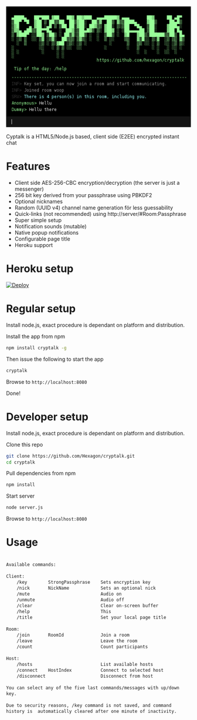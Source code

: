 ![cryptalk](/docs/screenshot.png)

Cyptalk is a HTML5/Node.js based, client side (E2EE) encrypted instant chat

Features
========

  * Client side AES-256-CBC encryption/decryption (the server is just a messenger)
  * 256 bit key derived from your passphrase using PBKDF2
  * Optional nicknames
  * Random (UUID v4) channel name generation för less guessability
  * Quick-links (not recommended) using http://server/#Room:Passphrase
  * Super simple setup
  * Notification sounds (mutable)
  * Native popup notifications
  * Configurable page title
  * Heroku support

Heroku setup 
========

[![Deploy](https://www.herokucdn.com/deploy/button.png)](https://heroku.com/deploy?template=https://github.com/hexagon/cryptalk)


Regular setup
========

Install node.js, exact procedure is dependant on platform and distribution.

Install the app from npm
```bash
npm install cryptalk -g
````

Then issue the following to start the app

```bash
cryptalk
```

Browse to ```http://localhost:8080```

Done!


Developer setup
========

Install node.js, exact procedure is dependant on platform and distribution.

Clone this repo
```bash
git clone https://github.com/Hexagon/cryptalk.git
cd cryptalk
```

Pull dependencies from npm
```bash
npm install
```

Start server
```bash
node server.js
```

Browse to ```http://localhost:8080```

Usage
========

```

Available commands:

Client:                                                    			
	/key		StrongPassphrase	Sets encryption key                
	/nick		NickName			Sets an optional nick         
	/mute  							Audio on
	/unmute  						Audio off	
	/clear							Clear on-screen buffer   
	/help							This                                      
	/title							Set your local page title				
                                                                       
Room:                                                    	     
	/join		RoomId				Join a room	         
	/leave							Leave the room          
	/count							Count participants 
                                                                       
Host:  		                                                    	
	/hosts							List available hosts   
	/connect	HostIndex			Connect to selected host    
	/disconnect						Disconnect from host         
                                                                       
You can select any of the five last commands/messages with up/down key.
                                                                       
Due to security reasons, /key command is not saved, and command        
history is  automatically cleared after one minute of inactivity.      

```
